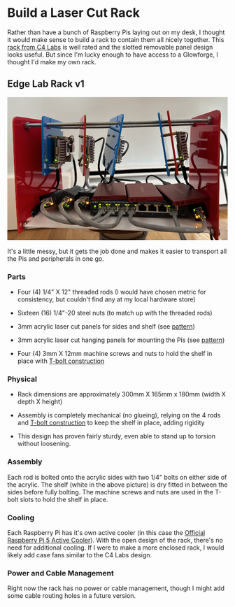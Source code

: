 # Build a Laser Cut Rack

Rather than have a bunch of Raspberry Pis laying out on my desk, I thought it would make sense to build a rack to contain them all nicely together. This [rack from C4 Labs](https://www.amazon.com/Cloudlet-CASE-Raspberry-Computers-Compatible/dp/B0844YSJWB) is well rated and the slotted removable panel design looks useful. But since I'm lucky enough to have access to a Glowforge, I thought I'd make my own rack.

## Edge Lab Rack v1

![image RackV1](../rack/EdgeLabRackV1.png)

It's a little messy, but it gets the job done and makes it easier to transport all the Pis and peripherals in one go.

### Parts

- Four (4) 1/4" X 12" threaded rods (I would have chosen metric for consistency, but couldn't find any at my local hardware store)

- Sixteen (16) 1/4"-20 steel nuts (to match up with the threaded rods)

- 3mm acrylic laser cut panels for sides and shelf (see [pattern](edge-lab-rack.svg))

- 3mm acrylic laser cut hanging panels for mounting the Pis (see [pattern](edge-lab-rack.svg))

- Four (4) 3mm X 12mm machine screws and nuts to hold the shelf in place with [T-bolt construction](https://www.instructables.com/How-to-Make-Anything-Using-Acrylic-and-Machine-Sc/)

### Physical

- Rack dimensions are approximately 300mm X 165mm x 180mm (width X depth X height)

- Assembly is completely mechanical (no glueing), relying on the 4 rods and [T-bolt construction](https://www.instructables.com/How-to-Make-Anything-Using-Acrylic-and-Machine-Sc/) to keep the shelf in place, adding rigidity

- This design has proven fairly sturdy, even able to stand up to torsion without loosening.

### Assembly

Each rod is bolted onto the acrylic sides with two 1/4" bolts on either side of the acrylic. The shelf (white in the above picture) is dry fitted in between the sides before fully bolting. The machine screws and nuts are used in the T-bolt slots to hold the shelf in place.

### Cooling

Each Raspberry Pi has it's own active cooler (in this case the [Official Raspberry Pi 5 Active Cooler](https://www.adafruit.com/product/5815)). With the open design of the rack, there's no need for additional cooling. If I were to make a more enclosed rack, I would likely add case fans similar to the C4 Labs design.

### Power and Cable Management

Right now the rack has no power or cable management, though I might add some cable routing holes in a future version.
